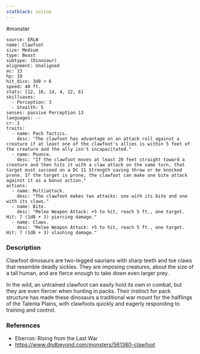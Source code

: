 ```yaml
---
statblock: inline
---
```

 #monster 

```statblock
source: ERLW
name: Clawfoot
size: Medium
type: Beast
subtype: (Dinosaur)
alignment: Unaligned
ac: 13
hp: 19
hit_dice: 3d8 + 6
speed: 40 ft.
stats: [12, 16, 14, 4, 12, 6]
skillsaves:
  - Perception: 3
  - Stealth: 5
senses: passive Perception 13
languages: --
cr: 1
traits:
  - name: Pack Tactics.
    desc: "The clawfoot has advantage on an attack roll against a creature if at least one of the clawfoot's allies is within 5 feet of the creature and the ally isn't incapacitated."
  - name: Pounce.
    desc: "If the clawfoot moves at least 20 feet straight toward a creature and then hits it with a claw attack on the same turn, that target must succeed on a DC 11 Strength saving throw or be knocked prone. If the target is prone, the clawfoot can make one bite attack against it as a bonus action."
actions:
  - name: Multiattack.
    desc: "The clawfoot makes two attacks: one with its bite and one with its claws."
  - name: Bite.
    desc: "Melee Weapon Attack: +5 to hit, reach 5 ft., one target. Hit: 7 (1d8 + 3) piercing damage."
  - name: Claws.
    desc: "Melee Weapon Attack: +5 to hit, reach 5 ft., one target. Hit: 7 (1d8 + 3) slashing damage."
```

### Description

Clawfoot dinosaurs are two-legged saurians with sharp teeth and toe claws that resemble deadly sickles. They are imposing creatures, about the size of a tall human, and are fierce enough to take down even larger prey.

In the wild, an untrained clawfoot can easily hold its own in combat, but they are even fiercer when hunting in packs. Their instinct for pack structure has made these dinosaurs a traditional war mount for the halflings of the Talenta Plains, with clawfoots quickly and eagerly responding to training and control.

### References

* Eberron: Rising from the Last War
* https://www.dndbeyond.com/monsters/561380-clawfoot
